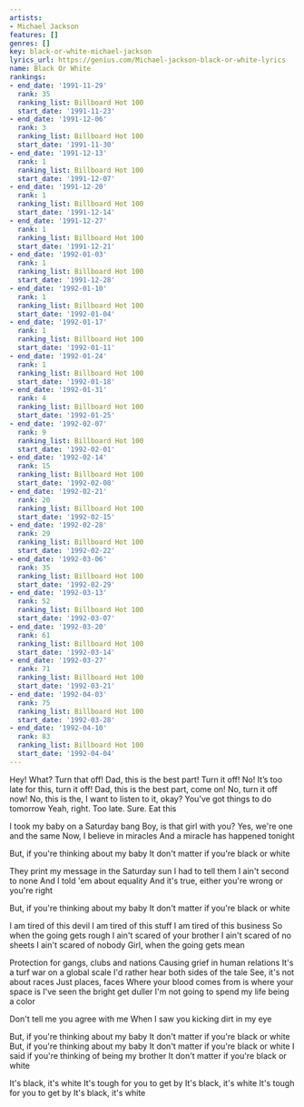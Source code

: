```yaml
---
artists:
- Michael Jackson
features: []
genres: []
key: black-or-white-michael-jackson
lyrics_url: https://genius.com/Michael-jackson-black-or-white-lyrics
name: Black Or White
rankings:
- end_date: '1991-11-29'
  rank: 35
  ranking_list: Billboard Hot 100
  start_date: '1991-11-23'
- end_date: '1991-12-06'
  rank: 3
  ranking_list: Billboard Hot 100
  start_date: '1991-11-30'
- end_date: '1991-12-13'
  rank: 1
  ranking_list: Billboard Hot 100
  start_date: '1991-12-07'
- end_date: '1991-12-20'
  rank: 1
  ranking_list: Billboard Hot 100
  start_date: '1991-12-14'
- end_date: '1991-12-27'
  rank: 1
  ranking_list: Billboard Hot 100
  start_date: '1991-12-21'
- end_date: '1992-01-03'
  rank: 1
  ranking_list: Billboard Hot 100
  start_date: '1991-12-28'
- end_date: '1992-01-10'
  rank: 1
  ranking_list: Billboard Hot 100
  start_date: '1992-01-04'
- end_date: '1992-01-17'
  rank: 1
  ranking_list: Billboard Hot 100
  start_date: '1992-01-11'
- end_date: '1992-01-24'
  rank: 1
  ranking_list: Billboard Hot 100
  start_date: '1992-01-18'
- end_date: '1992-01-31'
  rank: 4
  ranking_list: Billboard Hot 100
  start_date: '1992-01-25'
- end_date: '1992-02-07'
  rank: 9
  ranking_list: Billboard Hot 100
  start_date: '1992-02-01'
- end_date: '1992-02-14'
  rank: 15
  ranking_list: Billboard Hot 100
  start_date: '1992-02-08'
- end_date: '1992-02-21'
  rank: 20
  ranking_list: Billboard Hot 100
  start_date: '1992-02-15'
- end_date: '1992-02-28'
  rank: 29
  ranking_list: Billboard Hot 100
  start_date: '1992-02-22'
- end_date: '1992-03-06'
  rank: 35
  ranking_list: Billboard Hot 100
  start_date: '1992-02-29'
- end_date: '1992-03-13'
  rank: 52
  ranking_list: Billboard Hot 100
  start_date: '1992-03-07'
- end_date: '1992-03-20'
  rank: 61
  ranking_list: Billboard Hot 100
  start_date: '1992-03-14'
- end_date: '1992-03-27'
  rank: 71
  ranking_list: Billboard Hot 100
  start_date: '1992-03-21'
- end_date: '1992-04-03'
  rank: 75
  ranking_list: Billboard Hot 100
  start_date: '1992-03-28'
- end_date: '1992-04-10'
  rank: 83
  ranking_list: Billboard Hot 100
  start_date: '1992-04-04'
---
```

Hey!
What?
Turn that off!
Dad, this is the best part!
Turn it off!
No!
It’s too late for this, turn it off!
Dad, this is the best part, come on!
No, turn it off now!
No, this is the, I want to listen to it, okay?
You’ve got things to do tomorrow
Yeah, right. Too late. Sure. Eat this


I took my baby on a Saturday bang
Boy, is that girl with you?
Yes, we're one and the same
Now, I believe in miracles
And a miracle has happened tonight


But, if you're thinking about my baby
It don't matter if you're black or white


They print my message in the Saturday sun
I had to tell them I ain't second to none
And I told 'em about equality
And it's true, either you're wrong or you're right


But, if you're thinking about my baby
It don't matter if you're black or white


I am tired of this devil
I am tired of this stuff
I am tired of this business
So when the going gets rough
I ain't scared of your brother
I ain't scared of no sheets
I ain't scared of nobody
Girl, when the going gets mean


Protection for gangs, clubs and nations
Causing grief in human relations
It's a turf war on a global scale
I'd rather hear both sides of the tale
See, it's not about races
Just places, faces
Where your blood comes from is where your space is
I've seen the bright get duller
I'm not going to spend my life being a color


Don't tell me you agree with me
When I saw you kicking dirt in my eye


But, if you're thinking about my baby
It don't matter if you're black or white
But, if you're thinking about my baby
It don't matter if you're black or white
I said if you're thinking of being my brother
It don't matter if you're black or white


It's black, it's white
It's tough for you to get by
It's black, it's white
It's tough for you to get by
It's black, it's white
